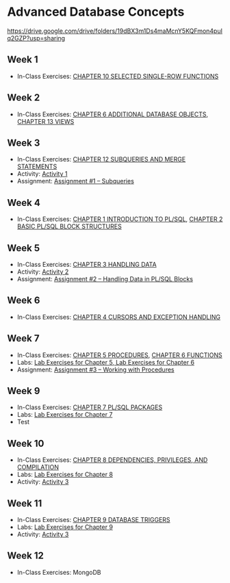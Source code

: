 # Advanced Database Concepts

<https://drive.google.com/drive/folders/19dBX3m1Ds4maMcnY5KQFmon4puIq2GZP?usp=sharing>

## Week 1

- In-Class Exercises: [CHAPTER 10 SELECTED SINGLE-ROW FUNCTIONS](selected_single_row_functions)

## Week 2

- In-Class Exercises: [CHAPTER 6 ADDITIONAL DATABASE OBJECTS](additional_database_objects), [CHAPTER 13 VIEWS](views)

## Week 3

- In-Class Exercises: [CHAPTER 12 SUBQUERIES AND MERGE STATEMENTS](subqueries_and_merge_statements)
- Activity: [Activity 1](https://github.com/ttran375/comp214-lab3)
- Assignment: [Assignment #1 – Subqueries](https://github.com/ttran375/comp214-assignment1)

## Week 4

- In-Class Exercises: [CHAPTER 1 INTRODUCTION TO PL/SQL](introduction-to-plsql), [CHAPTER 2 BASIC PL/SQL BLOCK STRUCTURES](basic-plsql-block-structures)

## Week 5

- In-Class Exercises: [CHAPTER 3 HANDLING DATA](handling-data)
- Activity: [Activity 2](https://github.com/ttran375/comp214-activity2)
- Assignment: [Assignment #2 – Handling Data in PL/SQL Blocks](https://github.com/ttran375/comp214-assignment2)

## Week 6

- In-Class Exercises: [CHAPTER 4 CURSORS AND EXCEPTION HANDLING](cursors-and-exception-handling)

## Week 7

- In-Class Exercises: [CHAPTER 5 PROCEDURES](procedures), [CHAPTER 6 FUNCTIONS](functions)
- Labs: [Lab Exercises for Chapter 5, Lab Exercises for Chapter 6](https://github.com/ttran375/comp214-lab7)
- Assignment: [Assignment #3 – Working with Procedures](https://github.com/ttran375/comp214-assignment3)


## Week 9

- In-Class Exercises: [CHAPTER 7 PL/SQL PACKAGES](packages)
- Labs: [Lab Exercises for Chapter 7](https://github.com/ttran375/comp214-lab8)
- Test

## Week 10

- In-Class Exercises: [CHAPTER 8 DEPENDENCIES, PRIVILEGES, AND COMPILATION](dependencies-privileges-and-compilation)
- Labs: [Lab Exercises for Chapter 8](https://github.com/ttran375/comp214-lab9)
- Activity: [Activity 3](https://github.com/ttran375/comp214-activity3)

## Week 11

- In-Class Exercises: [CHAPTER 9 DATABASE TRIGGERS](dependencies-privileges-and-compilation)
- Labs: [Lab Exercises for Chapter 9](https://github.com/ttran375/comp214-lab10)
- Activity: [Activity 3](https://github.com/ttran375/comp214-activity4)

## Week 12

- In-Class Exercises: MongoDB
